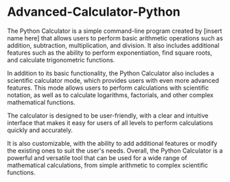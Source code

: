 # Advanced-Calculator-Python

The Python Calculator is a simple command-line program created by [insert name here] that allows users to perform basic arithmetic operations such as addition, subtraction, multiplication, and division. It also includes additional features such as the ability to perform exponentiation, find square roots, and calculate trigonometric functions.  

In addition to its basic functionality, the Python Calculator also includes a scientific calculator mode, which provides users with even more advanced features. This mode allows users to perform calculations with scientific notation, as well as to calculate logarithms, factorials, and other complex mathematical functions. 

The calculator is designed to be user-friendly, with a clear and intuitive interface that makes it easy for users of all levels to perform calculations quickly and accurately. 

It is also customizable, with the ability to add additional features or modify the existing ones to suit the user's needs.  Overall, the Python Calculator is a powerful and versatile tool that can be used for a wide range of mathematical calculations, from simple arithmetic to complex scientific functions.
